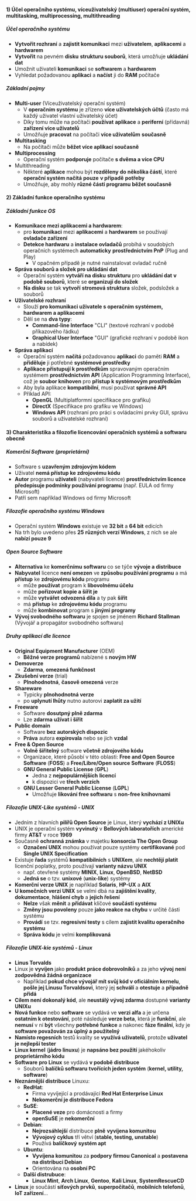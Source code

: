 #### 1) Účel operačního systému, víceuživatelský (multiuser) operační systém, multitasking, multiprocessing, multithreading

##### Účel operačního systému
- **Vytvořit rozhraní** a **zajistit komunikaci** mezi **uživatelem**, **aplikacemi** a **hardwarem**
- **Vytvořit** na pevném **disku** **strukturu souborů**, která umožňuje **ukládání dat**
- Umožnit uživateli **komunikaci** se **softwarem** a **hardwarem**
- Vyhledat požadovanou **aplikaci** a **načíst** ji do **RAM** počítače

##### Základní pojmy
-  **Multi-user** (Víceuživatelský operační systém)
	- V **operačním systému** je zřízeno **více uživatelských účtů** (často má každý uživatel vlastní uživatelský účet)
	- Díky tomu může na počítači **používat** **aplikace** a **periferní** (přídavná) **zařízení více uživatelů**
	- Umožňuje **pracovat** na počítači **více uživatelům** **současně**
- **Multitasking**
	- Na počítači může **běžet více aplikací současně**
- **Multiprocessing**
	- Operační systém **podporuje** počítače **s dvěma a více CPU**
- Multithreading
	- Některé **aplikace** mohou být **rozděleny** **do několika částí**, které **operační systém načítá** **pouze** **v případě** **potřeby**
	- Umožňuje, aby mohly **různé části programu běžet současně**

#### 2) Základní funkce operačního systému

##### Základní funkce OS
- **Komunikace mezi aplikacemi a hardwarem**:
	- pro **komunikaci** mezi **aplikacemi** a **hardwarem** se používají **ovladače zařízení**
	- **Detekce hardwaru** a **instalace ovladačů** probíhá v soudobých operačních systémech **automaticky** **prostřednictvím PnP** (Plug and Play)
		- V opačném případě je nutné nainstalovat ovladač ručně
- **Správa souborů a složek pro ukládání dat**
	- Operační systém **vytváří na disku** **strukturu** pro **ukládání dat** **v podobě souborů**, které se **organizují do složek**
	- **Na disku** se tak **vytvoří** **stromová struktura** složek, podsložek a souborů
- **Uživatelské rozhraní**
	- Slouží **pro komunikaci uživatele s operačním systémem, hardwarem a aplikacemi**
	- Dělí se na **dva typy**:
		- **Command-line Interface** "CLI" (textové rozhraní v podobě příkazového řádku)
		- **Graphical User Interface** "GUI" (grafické rozhraní v podobě ikon a nabídek)
- **Správa aplikací**
	- Operační systém **načítá** požadovanou **aplikaci** do paměti **RAM** a **přiděluje** ji potřebné **systémové prostředky**
	- **Aplikace** **přistupují k prostředkům** spravovaným operačním systémem **prostřednictvím API** (Application Programming Interface), což je **soubor knihoven** pro **přístup k systémovým prostředkům**
	- Aby byla aplikace **kompatibilní**, musí používat **správné API**
	- Příklad API:
		- **OpenGL** (Multiplatformní specifikace pro grafiku)
		- **DirectX** (Specifikace pro grafiku ve Windows)
		- **Windows API** (rozhraní pro práci s ovládacími prvky GUI, správu souborů a uživatelské rozhraní)
#### 3) Charakteristika a filozofie licencování operačních systémů a softwaru obecně

##### **Komerční Software** (**proprietární**)
- Software s **uzavřeným zdrojovým kódem**
- Uživatel **nemá přístup ke zdrojovému kódu**
- **Autor** programu **uživateli** (nabyvateli licence) **prostřednictvím licence předepisuje podmínky používání programu** (např. EULA od firmy Microsoft)
- Patří sem například Windows od firmy Microsoft
##### Filozofie operačního systému Windows
- Operační systém **Windows** existuje ve **32 bit** a **64 bit** edicích
- Na trh bylo uvedeno přes **25** **různých verzí Windows**, z nich se ale **nabízí pouze 9**
##### Open Source Software
- **Alternativa** ke **komerčnímu softwaru** co se týče **vývoje a distribuce**
- **Nabyvatel** licence **není omezen** ve **způsobu používání programu** a má **přístup** ke **zdrojovému kódu** programu
	- může **používat** program k **libovolnému účelu**
	- může **pořizovat** **kopie a šířit je**
	- může **vytvářet** **odvozená díla** a ty pak **šířit**
	- má **přístup** ke **zdrojovému kódu** programu
	- může **kombinovat** program s **jinými programy**
- **Vývoj svobodného softwaru** je spojen se jménem **Richard Stallman** (Vývojář a propagátor svobodného softwaru)
##### Druhy aplikací dle licence
- **Original Equipment Manufacturer** (OEM)
	- **Běžné verze programů** nabízené s **novým HW**
- **Demoverze**
	- **Zdarma**, **omezená funkčnost**
- **Zkušební verze** (trial)
	- **Plnohodnotná**, **časově omezená** verze
- **Shareware**
	- Typicky **plnohodnotná verze**
	- po **uplynutí lhůty** nutno autorovi **zaplatit za užití**
- **Freeware**
	- Software **dosutpný plně zdarma**
	- Lze **zdarma** **užívat i šířit**
- **Public domain**
	- Software **bez autorských dispozic**
	- **Práva** autora **expirovala** nebo se jich **vzdal**
- **Free & Open Source**
	- **Volně šiřitelný** software **včetně zdrojového kódu**
	- Organizace, které působí v této oblasti: **Free and Open Source Software** (**FOSS**) a **Free/Libre/Open source Software** (**FLOSS**)
	- **GNU General Public License** (**GPL**)
		- Jedna z **nejpopulárnějších** **licencí**
		- k dispozici ve **třech verzích**
	- **GNU Lesser General Public License** (**LGPL**)
		- Umožňuje **likování** **free softwaru** s **non-free knihovnami**
	

##### Filozofie UNIX-Like systémů - UNIX
- Jedním z hlavních **pilířů Open Source** je Linux, který **vychází z UNIXu**
- UNIX je operační systém **vyvinutý** v **Bellových laboratořích** americké firmy **AT&T** v roce **1969**
- Současně **ochranná známka** v majetku **konsorcia The Open Group**
	- **Označení UNIX** mohou používat pouze systémy **certifikované** pod **Single UNIX Specification**
- Existuje **řada** systémů **kompatibilních** s **UNIXem**, ale **nechtějí platit** licenční poplatky, proto používají **varianty názvu UNIX**
	- např. otevřené systémy **MINIX**, **Linux**, **OpenBSD**, **NetBSD**
	- **Jedná se** o tzv. **unixové** (**unix-like**) systémy
- **Komerční verze UNIX** je například **Solaris**, **HP-UX** a **AIX**
- **U komečních verzí UNIX** se velmi dbá na **zajištění kvality**, **dokumentace**, **hlášení chyb** a **jejich řešení**
	- **Nelze** však **měnit** a **přidávat** klíčové **součásti systému**
	- **Změny jsou povoleny** pouze **jako reakce na chybu** v určité části systému
	- **Provádí** se tzv. **regresivní testy** s cílem **zajistit kvalitu operačního systému**
	- **Správa kódu** je velmi **komplikovaná**

##### Filozofie UNIX-kie systémů - Linux
- **Linus Torvalds**
- Linux je **vyvíjen** jako **produkt** **práce dobrovolníků** a za jeho **vývoj** **není zodpovědná žádná organizace**
	- Například **pokud chce vývojář mít svůj kód v oficiálním kernelu**, **pošle jej Linusu Torvaldsovi**, který jej **schválí** a **otestuje** a **případně přidá**
- **Cílem není dokonalý kód**, ale **neustálý vývoj zdarma** dostupné **varianty UNIXu**
- **Nová funkce** nebo **software** se vydává ve **verzi alfa** a je určena **ostatním k otestování**, poté následuje **verze beta**, která je **funkční**, ale **nemusí** v ní **být** všechny **potřebné funkce** a nakonec **fáze finální**, kdy je **software považován za úplný a použitelný**
- **Namísto regesních** testů kvality se **využívá uživatelů**, protože **uživatel je nejlepší tester**
- **Linux kernel** (**jádro linuxu**) je **napsáno bez použití** jakéhokoliv **proprietárního kódu**
- **Software** **pro Linux** se vydává **v podobě distribuce**
	- Souborů **balíčků softwaru** **tvořících jeden systém** (**kernel, utility, software**)
- **Neznámější distribuce** Linuxu:
	- **RedHat**:
		- Firma vyvíjející a prodávající **Red Hat Enterprise Linux**
		- **Nekomerční je distribuce Fedora**
	- **SuSE**:
		- **Placené veze** pro domácnosti a firmy
		- **openSuSE** je **nekomerční**
	- **Debian**:
		- **Nejrozsáhlejší** distribuce **plně** **vyvíjena komunitou**
		- **Vývojový cyklus** tří větví (**stable, testing, unstable**)
		- Používá **balíčkový** **systém apt**
	- **Ubuntu**:
		- **Vyvíjena komunitou** za **podpory firmou Canonical** a **postavena na distribuci Debian**
		- Orientována na **osobní PC**
	- **Další distrubuce**:
		- **Linux Mint**, **Arch Linux**, **Gentoo**, **Kali Linux**, **SystemRescueCD**
- **Linux** je součástí **síťových prvků**, **superpočítačů**, **mobilních telefonů**, **IoT zařízení**...